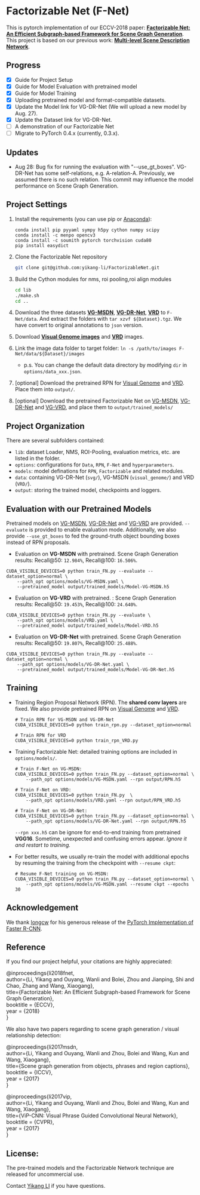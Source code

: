 # Factorizable Net (F-Net)

This is pytorch implementation of our ECCV-2018 paper: [**Factorizable Net: An Efficient Subgraph-based Framework for Scene Graph Generation**](http://cvboy.com/publication/eccv2018_fnet/). This project is based on our previous work: [**Multi-level Scene Description Network**](https://github.com/yikang-li/MSDN). 

## Progress
- [x] Guide for Project Setup
- [x] Guide for Model Evaluation with pretrained model
- [x] Guide for Model Training
- [x] Uploading pretrained model and format-compatible datasets.
- [x] Update the Model link for VG-DR-Net (We will upload a new model by Aug. 27). 
- [x] Update the Dataset link for VG-DR-Net. 
- [ ] A demonstration of our Factorizable Net 
- [ ] Migrate to PyTorch 0.4.x (currently, 0.3.x).

## Updates
- Aug 28: Bug fix for running the evaluation with "--use_gt_boxes". VG-DR-Net has some self-relations, e.g. A-relation-A. Previously, we assumed there is no such relation. This commit may influence the model performance on Scene Graph Generation. 

## Project Settings

1. Install the requirements (you can use pip or [Anaconda](https://www.continuum.io/downloads)):

    ```
    conda install pip pyyaml sympy h5py cython numpy scipy
    conda install -c menpo opencv3
    conda install -c soumith pytorch torchvision cuda80 
    pip install easydict
    ```

2. Clone the Factorizable Net repository
    ```bash
    git clone git@github.com:yikang-li/FactorizableNet.git
    ```

3. Build the Cython modules for nms, roi pooling,roi align modules
    ```bash
    cd lib
    ./make.sh
    cd ..
    ```
5. Download the three datasets [**VG-MSDN**](https://drive.google.com/open?id=1WjetLwwH3CptxACrXnc1NCcccWUVDO76), [**VG-DR-Net**](https://drive.google.com/open?id=1JZecHzzwGj1hxnn77hPOlOvqpjavebcD), [**VRD**](https://drive.google.com/open?id=12oLtVSCEusG7tG4QwxeJEDsVhiE9gb2s) to ```F-Net/data```. And extract the folders with ```tar xzvf ${Dataset}.tgz```. We have convert to original annotations to ```json``` version. 

6. Download [**Visual Genome images**](http://visualgenome.org/api/v0/api_home.html) and [**VRD**](http://imagenet.stanford.edu/internal/jcjohns/scene_graphs/sg_dataset.zip) images. 
7. Link the image data folder to 	target folder: ```ln -s /path/to/images F-Net/data/${Dataset}/images```
	- p.s. You can change the default data directory by modifying ```dir``` in ```options/data_xxx.json```.
8. [optional] Download the pretrained RPN for [Visual Genome](https://drive.google.com/open?id=1W7PYyYvkROzC_GZwrgF0XS4fH6r2NyyV) and [VRD](https://drive.google.com/open?id=1OdzZKn5ZBIXFdxeOjCvjqNhFjobWnDS9). Place them into ```output/```.
4. [optional] Download the pretrained Factorizable Net on [VG-MSDN](https://drive.google.com/open?id=1W7PYyYvkROzC_GZwrgF0XS4fH6r2NyyV), [VG-DR-Net](https://drive.google.com/open?id=1b-RoEeRWju1Mz4EESaagXOIWpUriBm_D) and [VG-VRD](https://drive.google.com/open?id=1n-8d4K7-PywVwuA90x50nnIW1TKyKHU4), and place them to ```output/trained_models/```

## Project Organization
There are several subfolders contained:

- ```lib```: dataset Loader, NMS, ROI-Pooling, evaluation metrics, etc. are listed in the folder.
- ```options```: configurations for ```Data```, ```RPN```, ```F-Net``` and ```hyperparameters```.
- ```models```: model definations for ```RPN```, ```Factorizable``` and related modules.
- ```data```: containing VG-DR-Net (```svg/```), VG-MSDN (```visual_genome/```) and VRD (```VRD/```).
- ```output```: storing the trained model, checkpoints and loggers.

## Evaluation with our Pretrained Models
Pretrained models on [VG-MSDN](https://drive.google.com/open?id=1iKgYVLTUHi_VpmWrQJ6o1OMj3aGlrmDC), [VG-DR-Net](https://drive.google.com/open?id=1b-RoEeRWju1Mz4EESaagXOIWpUriBm_D) and [VG-VRD](https://drive.google.com/open?id=1n-8d4K7-PywVwuA90x50nnIW1TKyKHU4) are provided. ```--evaluate``` is provided to enable evaluation mode. Additionally, we also provide ```--use_gt_boxes``` to fed the ground-truth object bounding boxes instead of RPN proposals. 

- Evaluation on **VG-MSDN** with pretrained.
Scene Graph Generation results:  Recall@50: ```12.984%```, Recall@100: ```16.506%```.

```
CUDA_VISIBLE_DEVICES=0 python train_FN.py --evaluate --dataset_option=normal \
	--path_opt options/models/VG-MSDN.yaml \
	--pretrained_model output/trained_models/Model-VG-MSDN.h5
```



- Evaluation on **VG-VRD** with pretrained. :  Scene Graph Generation results:  Recall@50: ```19.453%```, Recall@100: ```24.640%```.

```
CUDA_VISIBLE_DEVICES=0 python train_FN.py --evaluate \
	--path_opt options/models/VRD.yaml \
	--pretrained_model output/trained_models/Model-VRD.h5
```

- Evaluation on **VG-DR-Net** with pretrained.
Scene Graph Generation results:  Recall@50: ```19.807%```, Recall@100: ```25.488%```.

```
CUDA_VISIBLE_DEVICES=0 python train_FN.py --evaluate --dataset_option=normal \
	--path_opt options/models/VG-DR-Net.yaml \
	--pretrained_model output/trained_models/Model-VG-DR-Net.h5
```


## Training
- Training Region Proposal Network (RPN). The **shared conv layers** are fixed. We also provide pretrained RPN on [Visual Genome](https://drive.google.com/open?id=1W7PYyYvkROzC_GZwrgF0XS4fH6r2NyyV) and [VRD](https://drive.google.com/open?id=1OdzZKn5ZBIXFdxeOjCvjqNhFjobWnDS9). 
	
	```
	# Train RPN for VG-MSDN and VG-DR-Net
	CUDA_VISIBLE_DEVICES=0 python train_rpn.py --dataset_option=normal 
	
	# Train RPN for VRD
	CUDA_VISIBLE_DEVICES=0 python train_rpn_VRD.py 
	
	```

- Training Factorizable Net: detailed training options are included in ```options/models/```.

	```
	# Train F-Net on VG-MSDN:
	CUDA_VISIBLE_DEVICES=0 python train_FN.py --dataset_option=normal \
		--path_opt options/models/VG-MSDN.yaml --rpn output/RPN.h5
		
	# Train F-Net on VRD:
	CUDA_VISIBLE_DEVICES=0 python train_FN.py  \
		--path_opt options/models/VRD.yaml --rpn output/RPN_VRD.h5
		
	# Train F-Net on VG-DR-Net:
	CUDA_VISIBLE_DEVICES=0 python train_FN.py --dataset_option=normal \
		--path_opt options/models/VG-DR-Net.yaml --rpn output/RPN.h5
	
	```
	
	```--rpn xxx.h5``` can be ignore for end-to-end training from pretrained **VGG16**. Sometime, unexpected and confusing errors appear. *Ignore it and restart to training.*
	
- For better results, we usually re-train the model with additional epochs by resuming the training from the checkpoint with ```--resume ckpt```:

	```
	# Resume F-Net training on VG-MSDN:
	CUDA_VISIBLE_DEVICES=0 python train_FN.py --dataset_option=normal \
		--path_opt options/models/VG-MSDN.yaml --resume ckpt --epochs 30
	```

## Acknowledgement

We thank [longcw](https://github.com/longcw/faster_rcnn_pytorch) for his generous release of the [PyTorch Implementation of Faster R-CNN](https://github.com/longcw/faster_rcnn_pytorch). 


## Reference

If you find our project helpful, your citations are highly appreciated:

@inproceedings{li2018fnet,  
	author={Li, Yikang and Ouyang, Wanli and Bolei, Zhou and Jianping, Shi and Chao, Zhang and Wang, Xiaogang},  
	title={Factorizable Net: An Efficient Subgraph-based Framework for Scene Graph Generation},  
	booktitle = {ECCV},  
	year      = {2018}  
}

We also have two papers regarding to scene graph generation / visual relationship detection:

@inproceedings{li2017msdn,  
	author={Li, Yikang and Ouyang, Wanli and Zhou, Bolei and Wang, Kun and Wang, Xiaogang},  
	title={Scene graph generation from objects, phrases and region captions},  
	booktitle = {ICCV},  
	year      = {2017}  
}

@inproceedings{li2017vip,  
	author={Li, Yikang and Ouyang, Wanli and Zhou, Bolei and Wang, Kun and Wang, Xiaogang},  
	title={ViP-CNN: Visual Phrase Guided Convolutional Neural Network},  
	booktitle = {CVPR},  
	year      = {2017}  
}


## License:

The pre-trained models and the Factorizable Network technique are released for uncommercial use.

Contact [Yikang LI](http://www.cvboy.com/) if you have questions.
